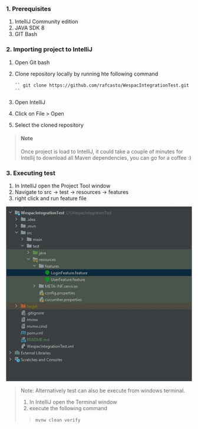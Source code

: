### 1. Prerequisites 
1. IntelliJ Community edition
2. JAVA SDK 8
3. GIT Bash
### 2. Importing project to IntelliJ
 1. Open Git bash 
 2. Clone repository locally by running hte following command
  
        `` git clone https://github.com/rafcasto/WespacIntegrationTest.git ``
 
 3. Open IntelliJ 
 4. Click on File > Open 
 5. Select the cloned repository 
 
> #### Note
> Once project is load to IntelliJ, it could take a couple of minutes for Intellij to download all Maven dependencies, you can go for a coffee :) 

### 3. Executing test 

1. In IntelliJ open the Project Tool window
2. Navigate to src -> test -> resources -> features 
3. right click and run feature file

![src -> test -> resources -> features!](assets/images/FeatureFiles.jpg "image")

> Note: Alternatively test can also be execute from windows terminal. 
> 1. In IntelliJ open the Terminal window 
> 2. execute the following command 
>> ``mvnw clean verify``  



                                                                     